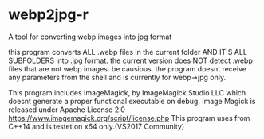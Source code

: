 # webp2jpg-r
A tool for converting webp images into jpg format

this program converts ALL .webp files in the current folder AND IT'S ALL SUBFOLDERS into .jpg format.
the current version does NOT detect .webp files that are not webp images. be causious.
the program doesnt receive any parameters from the shell and is currently for webp->jpg only.

This program includes ImageMagick, by ImageMagick Studio LLC
    which doesnt generate a proper functional executable on debug.
	Image Magick is released under Apache License 2.0
	https://www.imagemagick.org/script/license.php
This program uses <filesystem> from C++14 and is testet on x64 only.(VS2017 Community)
